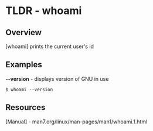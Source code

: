 TLDR - whoami
==========

Overview
--------

[whoami] prints the current user's id

Examples
--------

**--version** - displays version of GNU in use

	$ whoami --version

Resources
---------

[Manual] - man7.org/linux/man-pages/man1/whoami.1.html